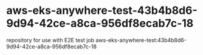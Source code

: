 # aws-eks-anywhere-test-43b4b8d6-9d94-42ce-a8ca-956df8ecab7c-18
repository for use with E2E test job aws-eks-anywhere-test:43b4b8d6-9d94-42ce-a8ca-956df8ecab7c-18
